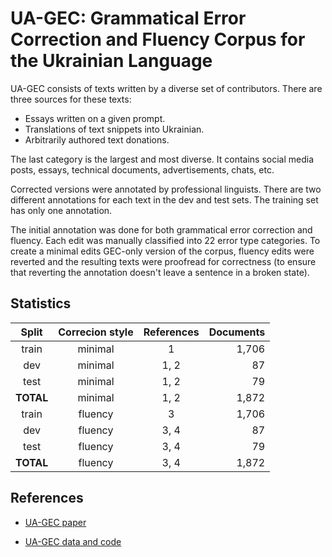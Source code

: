 # UA-GEC: Grammatical Error Correction and Fluency Corpus for the Ukrainian Language

UA-GEC consists of texts written by a diverse set of contributors. There are
three sources for these texts:

- Essays written on a given prompt.
- Translations of text snippets into Ukrainian.
- Arbitrarily authored text donations.

The last category is the largest and most diverse. It contains social media
posts, essays, technical documents, advertisements, chats, etc.

Corrected versions were annotated by professional linguists. There are two
different annotations for each text in the dev and test sets. The training set
has only one annotation.

The initial annotation was done for both grammatical error correction and
fluency. Each edit was manually classified into 22 error type categories. To
create a minimal edits GEC-only version of the corpus, fluency edits were
reverted and the resulting texts were proofread for correctness (to ensure that
reverting the annotation doesn't leave a sentence in a broken state).


## Statistics

| Split     | Correcion style | References | Documents |
|:---------:|:---------------:|:----------:|----------:|
| train     | minimal         |  1         | 1,706     |
| dev       | minimal         |  1, 2      | 87        |
| test      | minimal         |  1, 2      | 79        |
| **TOTAL** | minimal         |  1, 2      | 1,872     |
| train     | fluency         |  3         | 1,706     |
| dev       | fluency         |  3, 4      | 87        |
| test      | fluency         |  3, 4      | 79        |
| **TOTAL** | fluency         |  3, 4      | 1,872     |


## References

* [UA-GEC paper](https://aclanthology.org/2023.unlp-1.12/)

* [UA-GEC data and code](https://github.com/grammarly/ua-gec)
